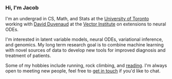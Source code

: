 ### Hi, I'm Jacob

I'm an undergrad in CS, Math, and Stats at the [University of Toronto](https://www.utoronto.ca/) working with [David Duvenaud](https://www.cs.toronto.edu/~duvenaud/) at the [Vector Institute](https://vectorinstitute.ai/) on extensions to neural ODEs.

I'm interested in latent variable models, neural ODEs, variational inference, and genomics. My long term research goal is to combine machine learning with novel sources of data to develop new tools for improved diagnosis and treatment of patients.

Some of my hobbies include running, rock climbing, and [reading](https://jacobjinkelly.github.io/bookshelf/). I'm always open to meeting new people, feel free to [get in touch](mailto:jkelly@cs.toronto.edu) if you'd like to chat.
